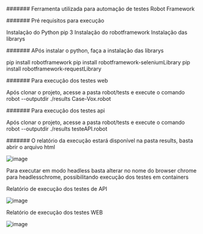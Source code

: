 ####### Ferramenta utilizada para automação de testes
  Robot Framework


####### Pré requisitos para execução

Instalação do Python pip 3
Instalação do robotframework
Instalação das librarys 



####### APós instalar o python, faça a instalação das librarys

pip install robotframework
pip install robotframework-seleniumLibrary
pip install robotframework-requestLibrary


####### Para execução dos testes web 

Após clonar o projeto, acesse a pasta robot/tests e execute o comando robot --outputdir ./results Case-Vox.robot


####### Para execução dos testes api

Após clonar o projeto, acesse a pasta robot/tests e execute o comando robot --outputdir ./results testeAPI.robot


####### O relatório da execução estará disponível na pasta results, basta abrir o arquivo html

![image](https://github.com/arontnascimento/CaseVox/assets/174741611/1eb02d97-3ed9-4cb8-a75f-3c6390e139eb)


Para executar em modo headless basta alterar no nome do browser chrome para headlesschrome, possibilitando execução dos testes em containers



Relatório de execução dos testes de API 

![image](https://github.com/arontnascimento/CaseVox/assets/174741611/29790f36-e208-4a9d-9c8a-74f4a285a041)


Relatório de execução dos testes WEB

![image](https://github.com/arontnascimento/CaseVox/assets/174741611/add43168-9bc0-401e-8876-2670d06e772c)

